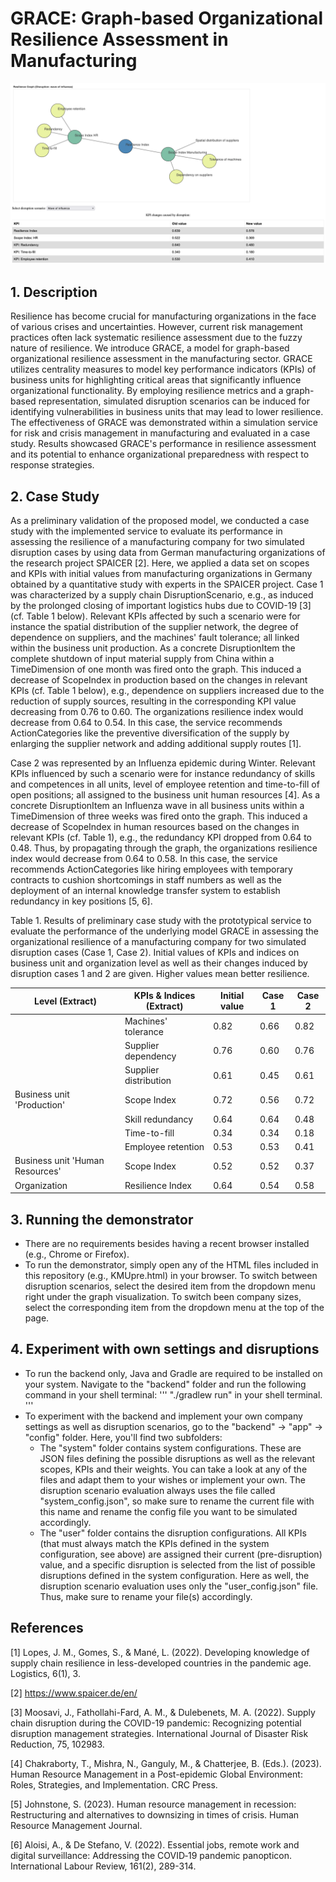 # GRACE: Graph-based Organizational Resilience Assessment in Manufacturing

!["Demonstrator Prototype"](images/prototype.png)

## 1. Description

Resilience has become crucial for manufacturing organizations in the face of various crises and uncertainties. However, current risk management practices often lack systematic resilience assessment due to the fuzzy nature of resilience. We introduce GRACE, a model for graph-based organizational resilience assessment in the manufacturing sector. GRACE utilizes centrality measures to model key performance indicators (KPIs) of business units for highlighting critical areas that significantly influence organizational functionality. By employing resilience metrics and a graph-based representation, simulated disruption scenarios can be induced for identifying vulnerabilities in business units that may lead to lower resilience. The effectiveness of GRACE was demonstrated within a simulation service for risk and crisis management in manufacturing and evaluated in a case study. Results showcased GRACE's performance in resilience assessment and its potential to enhance organizational preparedness with respect to response strategies.

## 2. Case Study

As a preliminary validation of the proposed model, we conducted a case study with the implemented service to evaluate its performance in assessing the resilience of a manufacturing company for two simulated disruption cases by using data from German manufacturing organizations of the research project SPAICER [2]. Here, we applied a data set on scopes and KPIs with initial values from manufacturing organizations in Germany obtained by a quantitative study with experts in the SPAICER project. Case 1 was characterized by a supply chain DisruptionScenario, e.g., as induced by the prolonged closing of important logistics hubs due to COVID-19 [3] (cf. Table 1 below). Relevant KPIs affected by such a scenario were for instance the spatial distribution of the supplier network, the degree of dependence on suppliers, and the machines' fault tolerance; all linked within the business unit production. As a concrete DisruptionItem the complete shutdown of input material supply from China within a TimeDimension of one month was fired onto the graph. This induced a decrease of ScopeIndex in production based on the changes in relevant KPIs (cf. Table 1 below), e.g., dependence on suppliers increased due to the reduction of supply sources, resulting in the corresponding KPI value decreasing from 0.76 to 0.60. The organizations resilience index would decrease from 0.64 to 0.54. In this case, the service recommends ActionCategories like the preventive diversification of the supply by enlarging the supplier network and adding additional supply routes [1].

Case 2 was represented by an Influenza epidemic during Winter. Relevant KPIs influenced by such a scenario were for instance redundancy of skills and competences in all units, level of employee retention and time-to-fill of open positions; all assigned to the business unit human resources [4]. As a concrete DisruptionItem an Influenza wave in all business units within a TimeDimension of three weeks was fired onto the graph. This induced a decrease of ScopeIndex in human resources based on the changes in relevant KPIs (cf. Table 1), e.g., the redundancy KPI dropped from 0.64 to 0.48. Thus, by propagating through the graph, the organizations resilience index would decrease from 0.64 to 0.58. In this case, the service recommends ActionCategories like hiring employees with temporary contracts to cushion shortcomings in staff numbers as well as the deployment of an internal knowledge transfer system to establish redundancy in key positions [5, 6]. 

Table 1. Results of preliminary case study with the prototypical service to evaluate the performance of the underlying model GRACE in assessing the organizational resilience of a manufacturing company for two simulated disruption cases (Case 1, Case 2). Initial values of KPIs and indices on business unit and organization level as well as their changes induced by disruption cases 1 and 2 are given. Higher values mean better resilience.

| Level (Extract)                 | KPIs & Indices (Extract) | Initial value | Case 1 | Case 2 |
|---------------------------------|--------------------------|---------------|--------|--------|
|                                 | Machines' tolerance      | 0.82          | 0.66   | 0.82   |
|                                 | Supplier dependency      | 0.76          | 0.60   | 0.76   |
|                                 | Supplier distribution    | 0.61          | 0.45   | 0.61   |
| Business unit 'Production'      | Scope Index              | 0.72          | 0.56   | 0.72   |
|                                 | Skill redundancy         | 0.64          | 0.64   | 0.48   |
|                                 | Time-to-fill             | 0.34          | 0.34   | 0.18   |
|                                 | Employee retention       | 0.53          | 0.53   | 0.41   |
| Business unit 'Human Resources' | Scope Index              | 0.52          | 0.52   | 0.37   |
| Organization                    | Resilience Index         | 0.64          | 0.54   | 0.58   |

## 3. Running the demonstrator

- There are no requirements besides having a recent browser installed (e.g., Chrome or Firefox).
- To run the demonstrator, simply open any of the HTML files included in this repository (e.g., KMUpre.html) in your browser.
To switch between disruption scenarios, select the desired item from the dropdown menu right under the graph visualization.
To switch been company sizes, select the corresponding item from the dropdown menu at the top of the page.

## 4. Experiment with own settings and disruptions

- To run the backend only, Java and Gradle are required to be installed on your system. Navigate to the "backend" folder and run the following command in your shell terminal:
    '''
    "./gradlew run" in your shell terminal.
    '''
- To experiment with the backend and implement your own company settings as well as disruption scenarios, go to the "backend" -> "app" -> "config" folder. Here, you'll find two subfolders:
    - The "system" folder contains system configurations. These are JSON files defining the possible disruptions as well as the relevant scopes, KPIs and their weights. You can take a look at any of the files and adapt them to your wishes or implement your own. The disruption scenario evaluation always uses the file called "system_config.json", so make sure to rename the current file with this name and rename the config file you want to be simulated accordingly.
    - The "user" folder contains the disruption configurations. All KPIs (that must always match the KPIs defined in the system configuration, see above) are assigned their current (pre-disruption) value, and a specific disruption is selected from the list of possible disruptions defined in the system configuration. Here as well, the disruption scenario evaluation uses only the "user_config.json" file. Thus, make sure to rename your file(s) accordingly.
 
## References

[1] Lopes, J. M., Gomes, S., & Mané, L. (2022). Developing knowledge of supply chain resilience in less-developed countries in the pandemic age. Logistics, 6(1), 3.

[2] https://www.spaicer.de/en/

[3] Moosavi, J., Fathollahi-Fard, A. M., & Dulebenets, M. A. (2022). Supply chain disruption during the COVID-19 pandemic: Recognizing potential disruption management strategies. International Journal of Disaster Risk Reduction, 75, 102983.

[4] Chakraborty, T., Mishra, N., Ganguly, M., & Chatterjee, B. (Eds.). (2023). Human Resource Management in a Post-epidemic Global Environment: Roles, Strategies, and Implementation. CRC Press.

[5] Johnstone, S. (2023). Human resource management in recession: Restructuring and alternatives to downsizing in times of crisis. Human Resource Management Journal.

[6] Aloisi, A., & De Stefano, V. (2022). Essential jobs, remote work and digital surveillance: Addressing the COVID‐19 pandemic panopticon. International Labour Review, 161(2), 289-314.
